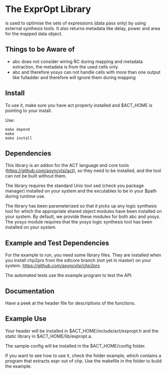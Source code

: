 # The ExprOpt Library

is used to optimise the sets of expressions (data pass only) by using external synthesis tools. It also returns metadata like delay, power and area for the mapped data object.

## Things to be Aware of

 - abc does not consider wiring RC during mapping and metadata extraction, the metadata is from the used cells only
 - abc and therefore yosys can not handle cells with more than one output like fulladder and therefore will ignore them during mapping

## Install
To use it, make sure you have act properly installed and $ACT_HOME is pointing to your install.

Use:
```
make depend
make 
make install
```
## Dependencies

This library is an addon for the ACT language and core tools (https://github.com/asyncvlsi/act), so they need to be installed, and the tool can not be built without them.

The library requires the standard Unix tool sed (check you package manager) installed on your system and the excutables to be in your $path during runtime use.

The library has been parameterized so that it picks up any logic synthesis
tool for which the appropriate shared object modules have been installed on
your system. By default, we provide these modules for both abc and yosys.
The yosys module requires that the yosys logic synthesis tool has been installed
on your system.


## Example and Test Dependencies

For the example to run, you need some library files. They are installed when you install chp2prs from the sdtcore branch (not yet in master) on your system. https://github.com/asyncvlsi/chp2prs

The automated tests use the example program to test the API.

## Documentation

Have a peek at the header file for descriptions of the functions.

## Example Use

Your header will be installed in $ACT_HOME/include/act/expropt.h and the static library in $ACT_HOME/lib/expropt.a.

The sample config will be installed in the $ACT_HOME/config folder.

If you want to see how to use it, check the folder example, which contains a program that extracts expr out of chp. Use the makefile in the folder to build the example.

